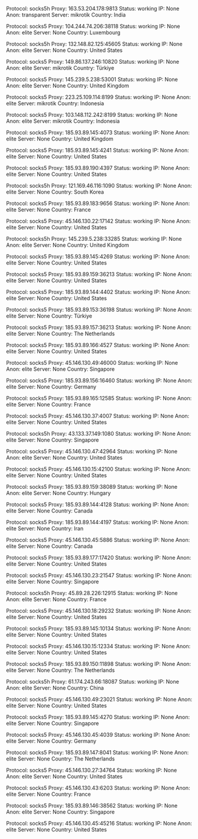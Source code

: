 Protocol: socks5h
Proxy: 163.53.204.178:9813
Status: working
IP: None
Anon: transparent
Server: mikrotik
Country: India

Protocol: socks5
Proxy: 104.244.74.206:38118
Status: working
IP: None
Anon: elite
Server: None
Country: Luxembourg

Protocol: socks5h
Proxy: 132.148.82.125:45605
Status: working
IP: None
Anon: elite
Server: None
Country: United States

Protocol: socks5
Proxy: 149.86.137.246:10820
Status: working
IP: None
Anon: elite
Server: mikrotik
Country: Türkiye

Protocol: socks5
Proxy: 145.239.5.238:53001
Status: working
IP: None
Anon: elite
Server: None
Country: United Kingdom

Protocol: socks5
Proxy: 223.25.109.114:8199
Status: working
IP: None
Anon: elite
Server: mikrotik
Country: Indonesia

Protocol: socks5
Proxy: 103.148.112.242:8199
Status: working
IP: None
Anon: elite
Server: mikrotik
Country: Indonesia

Protocol: socks5
Proxy: 185.93.89.145:4073
Status: working
IP: None
Anon: elite
Server: None
Country: United Kingdom

Protocol: socks5
Proxy: 185.93.89.145:4241
Status: working
IP: None
Anon: elite
Server: None
Country: United States

Protocol: socks5
Proxy: 185.93.89.190:4397
Status: working
IP: None
Anon: elite
Server: None
Country: United States

Protocol: socks5h
Proxy: 121.169.46.116:1090
Status: working
IP: None
Anon: elite
Server: None
Country: South Korea

Protocol: socks5
Proxy: 185.93.89.183:9656
Status: working
IP: None
Anon: elite
Server: None
Country: France

Protocol: socks5
Proxy: 45.146.130.22:17142
Status: working
IP: None
Anon: elite
Server: None
Country: United States

Protocol: socks5h
Proxy: 145.239.5.238:33285
Status: working
IP: None
Anon: elite
Server: None
Country: United Kingdom

Protocol: socks5
Proxy: 185.93.89.145:4269
Status: working
IP: None
Anon: elite
Server: None
Country: United States

Protocol: socks5
Proxy: 185.93.89.159:36213
Status: working
IP: None
Anon: elite
Server: None
Country: United States

Protocol: socks5
Proxy: 185.93.89.144:4402
Status: working
IP: None
Anon: elite
Server: None
Country: United States

Protocol: socks5
Proxy: 185.93.89.153:36198
Status: working
IP: None
Anon: elite
Server: None
Country: Türkiye

Protocol: socks5
Proxy: 185.93.89.157:36213
Status: working
IP: None
Anon: elite
Server: None
Country: The Netherlands

Protocol: socks5
Proxy: 185.93.89.166:4527
Status: working
IP: None
Anon: elite
Server: None
Country: United States

Protocol: socks5
Proxy: 45.146.130.49:46000
Status: working
IP: None
Anon: elite
Server: None
Country: Singapore

Protocol: socks5
Proxy: 185.93.89.156:16460
Status: working
IP: None
Anon: elite
Server: None
Country: Germany

Protocol: socks5
Proxy: 185.93.89.165:12585
Status: working
IP: None
Anon: elite
Server: None
Country: France

Protocol: socks5
Proxy: 45.146.130.37:4007
Status: working
IP: None
Anon: elite
Server: None
Country: United States

Protocol: socks5h
Proxy: 43.133.37.149:1080
Status: working
IP: None
Anon: elite
Server: None
Country: Singapore

Protocol: socks5
Proxy: 45.146.130.47:42964
Status: working
IP: None
Anon: elite
Server: None
Country: United States

Protocol: socks5
Proxy: 45.146.130.15:42100
Status: working
IP: None
Anon: elite
Server: None
Country: United States

Protocol: socks5
Proxy: 185.93.89.159:38089
Status: working
IP: None
Anon: elite
Server: None
Country: Hungary

Protocol: socks5
Proxy: 185.93.89.144:4128
Status: working
IP: None
Anon: elite
Server: None
Country: Canada

Protocol: socks5
Proxy: 185.93.89.144:4197
Status: working
IP: None
Anon: elite
Server: None
Country: Iran

Protocol: socks5
Proxy: 45.146.130.45:5886
Status: working
IP: None
Anon: elite
Server: None
Country: Canada

Protocol: socks5
Proxy: 185.93.89.177:17420
Status: working
IP: None
Anon: elite
Server: None
Country: United States

Protocol: socks5
Proxy: 45.146.130.23:21547
Status: working
IP: None
Anon: elite
Server: None
Country: Singapore

Protocol: socks5h
Proxy: 45.89.28.226:12915
Status: working
IP: None
Anon: elite
Server: None
Country: France

Protocol: socks5
Proxy: 45.146.130.18:29232
Status: working
IP: None
Anon: elite
Server: None
Country: United States

Protocol: socks5
Proxy: 185.93.89.145:10134
Status: working
IP: None
Anon: elite
Server: None
Country: United States

Protocol: socks5
Proxy: 45.146.130.15:12334
Status: working
IP: None
Anon: elite
Server: None
Country: United States

Protocol: socks5
Proxy: 185.93.89.150:11898
Status: working
IP: None
Anon: elite
Server: None
Country: The Netherlands

Protocol: socks5h
Proxy: 61.174.243.66:18087
Status: working
IP: None
Anon: elite
Server: None
Country: China

Protocol: socks5
Proxy: 45.146.130.49:23021
Status: working
IP: None
Anon: elite
Server: None
Country: United States

Protocol: socks5
Proxy: 185.93.89.145:4270
Status: working
IP: None
Anon: elite
Server: None
Country: Singapore

Protocol: socks5
Proxy: 45.146.130.45:4039
Status: working
IP: None
Anon: elite
Server: None
Country: Germany

Protocol: socks5
Proxy: 185.93.89.147:8041
Status: working
IP: None
Anon: elite
Server: None
Country: The Netherlands

Protocol: socks5
Proxy: 45.146.130.27:34764
Status: working
IP: None
Anon: elite
Server: None
Country: United States

Protocol: socks5
Proxy: 45.146.130.43:6203
Status: working
IP: None
Anon: elite
Server: None
Country: France

Protocol: socks5
Proxy: 185.93.89.146:38562
Status: working
IP: None
Anon: elite
Server: None
Country: Singapore

Protocol: socks5
Proxy: 45.146.130.45:45216
Status: working
IP: None
Anon: elite
Server: None
Country: United States


